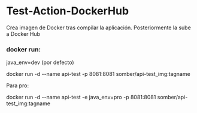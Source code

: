 # Test-Action-DockerHub

Crea imagen de Docker tras compilar la aplicación. Posteriormente la sube a Docker Hub

### docker run:

java_env=dev (por defecto)

docker run -d --name api-test -p 8081:8081 somber/api-test_img:tagname

Para pro:

docker run -d --name api-test -e java_env=pro -p 8081:8081 somber/api-test_img:tagname